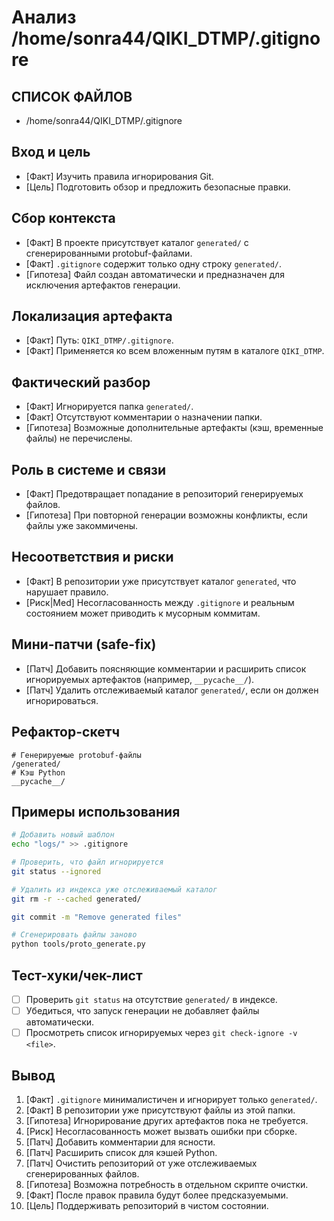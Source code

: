 # Анализ /home/sonra44/QIKI_DTMP/.gitignore

## СПИСОК ФАЙЛОВ
- /home/sonra44/QIKI_DTMP/.gitignore

## Вход и цель
- [Факт] Изучить правила игнорирования Git.
- [Цель] Подготовить обзор и предложить безопасные правки.

## Сбор контекста
- [Факт] В проекте присутствует каталог `generated/` с сгенерированными protobuf-файлами.
- [Факт] `.gitignore` содержит только одну строку `generated/`.
- [Гипотеза] Файл создан автоматически и предназначен для исключения артефактов генерации.

## Локализация артефакта
- [Факт] Путь: `QIKI_DTMP/.gitignore`.
- [Факт] Применяется ко всем вложенным путям в каталоге `QIKI_DTMP`.

## Фактический разбор
- [Факт] Игнорируется папка `generated/`.
- [Факт] Отсутствуют комментарии о назначении папки.
- [Гипотеза] Возможные дополнительные артефакты (кэш, временные файлы) не перечислены.

## Роль в системе и связи
- [Факт] Предотвращает попадание в репозиторий генерируемых файлов.
- [Гипотеза] При повторной генерации возможны конфликты, если файлы уже закоммичены.

## Несоответствия и риски
- [Факт] В репозитории уже присутствует каталог `generated`, что нарушает правило.
- [Риск|Med] Несогласованность между `.gitignore` и реальным состоянием может приводить к мусорным коммитам.

## Мини-патчи (safe-fix)
- [Патч] Добавить поясняющие комментарии и расширить список игнорируемых артефактов (например, `__pycache__/`).
- [Патч] Удалить отслеживаемый каталог `generated/`, если он должен игнорироваться.

## Рефактор-скетч
```gitignore
# Генерируемые protobuf-файлы
/generated/
# Кэш Python
__pycache__/
```

## Примеры использования
```bash
# Добавить новый шаблон
echo "logs/" >> .gitignore

# Проверить, что файл игнорируется
git status --ignored

# Удалить из индекса уже отслеживаемый каталог
git rm -r --cached generated/

git commit -m "Remove generated files"

# Сгенерировать файлы заново
python tools/proto_generate.py
```

## Тест-хуки/чек-лист
- [ ] Проверить `git status` на отсутствие `generated/` в индексе.
- [ ] Убедиться, что запуск генерации не добавляет файлы автоматически.
- [ ] Просмотреть список игнорируемых через `git check-ignore -v <file>`.

## Вывод
1. [Факт] `.gitignore` минималистичен и игнорирует только `generated/`.
2. [Факт] В репозитории уже присутствуют файлы из этой папки.
3. [Гипотеза] Игнорирование других артефактов пока не требуется.
4. [Риск] Несогласованность может вызвать ошибки при сборке.
5. [Патч] Добавить комментарии для ясности.
6. [Патч] Расширить список для кэшей Python.
7. [Патч] Очистить репозиторий от уже отслеживаемых сгенерированных файлов.
8. [Гипотеза] Возможна потребность в отдельном скрипте очистки.
9. [Факт] После правок правила будут более предсказуемыми.
10. [Цель] Поддерживать репозиторий в чистом состоянии.
